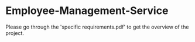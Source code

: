 # Employee-Management-Service

Please go through the 'specific requirements.pdf' to get the overview of the project.

